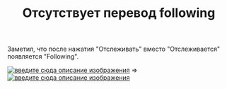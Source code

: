 ﻿---
title: "Отсутствует перевод following"
se.owner.user_id: 358853
se.owner.display_name: "Voprositel"
se.owner.link: "https://ru.meta.stackoverflow.com/users/358853/voprositel"
se.link: "https://ru.meta.stackoverflow.com/questions/11289/%d0%9e%d1%82%d1%81%d1%83%d1%82%d1%81%d1%82%d0%b2%d1%83%d0%b5%d1%82-%d0%bf%d0%b5%d1%80%d0%b5%d0%b2%d0%be%d0%b4-following"
se.question_id: 11289
se.post_type: question
---
<p>Заметил, что после нажатия &quot;Отслеживать&quot; вместо &quot;Отслеживается&quot; появляется &quot;Following&quot;.</p>
<p><a href="https://i.stack.imgur.com/vcATh.png" rel="nofollow noreferrer"><img src="https://i.stack.imgur.com/vcATh.png" alt="введите сюда описание изображения" /></a> =&gt; <a href="https://i.stack.imgur.com/2bT43.png" rel="nofollow noreferrer"><img src="https://i.stack.imgur.com/2bT43.png" alt="введите сюда описание изображения" /></a></p>
